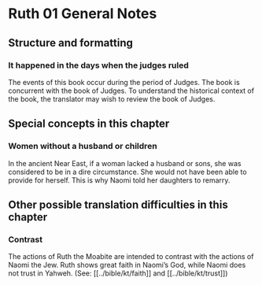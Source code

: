 # Ruth 01 General Notes

## Structure and formatting

### **It happened in the days when the judges ruled**

The events of this book occur during the period of Judges. The book is concurrent with the book of Judges. To understand the historical context of the book, the translator may wish to review the book of Judges.

## Special concepts in this chapter

### Women without a husband or children

In the ancient Near East, if a woman lacked a husband or sons, she was considered to be in a dire circumstance. She would not have been able to provide for herself. This is why Naomi told her daughters to remarry.

## Other possible translation difficulties in this chapter

### Contrast

The actions of Ruth the Moabite are intended to contrast with the actions of Naomi the Jew. Ruth shows great faith in Naomi’s God, while Naomi does not trust in Yahweh. (See: [[../bible/kt/faith]] and [[../bible/kt/trust]])